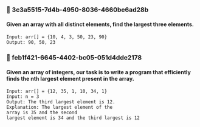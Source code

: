 
### 🎯 3c3a5515-7d4b-4950-8036-4660be6ad28b
#### Given an array with all distinct elements, find the largest three elements.
```
Input: arr[] = {10, 4, 3, 50, 23, 90}
Output: 90, 50, 23
```

### 🎯 feb1f421-6645-4402-bc05-051d4dde2178
#### Given an array of integers, our task is to write a program that efficiently finds the nth largest element present in the array. 
```
Input: arr[] = {12, 35, 1, 10, 34, 1}
Input: n = 3
Output: The third largest element is 12.
Explanation: The largest element of the 
array is 35 and the second 
largest element is 34 and the third largest is 12
```


